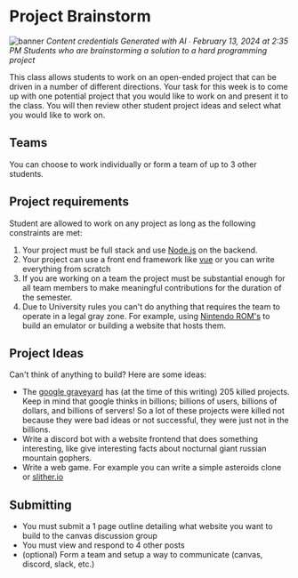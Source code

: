 #  Project Brainstorm

![banner](/images/project-brainstorm.jpg)
*Content credentials Generated with AI ∙ February 13, 2024 at 2:35 PM Students who are brainstorming
a solution to a hard programming project*

This class allows students to work on an open-ended project that can be driven in a number of
different directions.  Your task for this week is to come up with one potential project that you
would like to work on and present it to the class. You will then review other student project ideas
and select what you would like to work on.

## Teams

You can choose to work individually or form a team of up to 3 other students.

## Project requirements

Student are allowed to work on any project as long as the following constraints are met:

1. Your project must be full stack and use [Node.js](https://nodejs.org/en) on the backend.
2. Your project can use a front end framework like [vue](https://vuejs.org) or you can write
   everything from scratch
3. If you are working on a team the project must be substantial enough for all team members to make
   meaningful contributions for the duration of the semester.
4. Due to University rules you can't do anything that requires the team to operate in a legal gray
  zone. For example, using [Nintendo
  ROM's](https://www.polygon.com/2019/9/11/20860039/nintendo-copyright-trademark-infringement-rom-lawsuit)
  to build an emulator or building a website that hosts them.

## Project Ideas

Can't think of anything to build? Here are some ideas:

- The [google graveyard](https://killedbygoogle.com/) has (at the time of this writing) 205
  killed projects. Keep in mind that google thinks in billions; billions of users,
  billions of dollars, and billions of servers! So a lot of these projects were killed not
  because they were bad ideas or not successful, they were just not in the billions.
- Write a discord bot with a website frontend that does something interesting, like give interesting
  facts about nocturnal giant russian mountain gophers.
- Write a web game. For example you can write a simple asteroids clone or [slither.io](http://slither.io)

## Submitting

- You must submit a 1 page outline detailing what website you want to build to the canvas discussion group
- You must view and respond to 4 other posts
- (optional) Form a team and setup a way to communicate (canvas, discord, slack, etc.)
